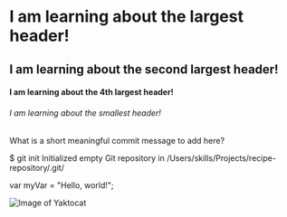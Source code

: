 # I am learning about the largest header!
## I am learning about the second largest header!
#### I am learning about the 4th largest header!
###### I am learning about the smallest header!


What is a short meaningful commit message to add here?

$ git init
Initialized empty Git repository in /Users/skills/Projects/recipe-repository/.git/

var myVar = "Hello, world!";


![Image of Yaktocat](https://octodex.github.com/images/yaktocat.png)



